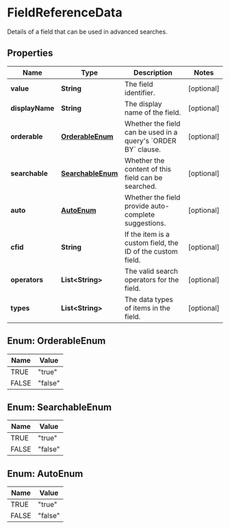 

# FieldReferenceData

Details of a field that can be used in advanced searches.
## Properties

Name | Type | Description | Notes
------------ | ------------- | ------------- | -------------
**value** | **String** | The field identifier. |  [optional]
**displayName** | **String** | The display name of the field. |  [optional]
**orderable** | [**OrderableEnum**](#OrderableEnum) | Whether the field can be used in a query&#39;s &#x60;ORDER BY&#x60; clause. |  [optional]
**searchable** | [**SearchableEnum**](#SearchableEnum) | Whether the content of this field can be searched. |  [optional]
**auto** | [**AutoEnum**](#AutoEnum) | Whether the field provide auto-complete suggestions. |  [optional]
**cfid** | **String** | If the item is a custom field, the ID of the custom field. |  [optional]
**operators** | **List&lt;String&gt;** | The valid search operators for the field. |  [optional]
**types** | **List&lt;String&gt;** | The data types of items in the field. |  [optional]



## Enum: OrderableEnum

Name | Value
---- | -----
TRUE | &quot;true&quot;
FALSE | &quot;false&quot;



## Enum: SearchableEnum

Name | Value
---- | -----
TRUE | &quot;true&quot;
FALSE | &quot;false&quot;



## Enum: AutoEnum

Name | Value
---- | -----
TRUE | &quot;true&quot;
FALSE | &quot;false&quot;



